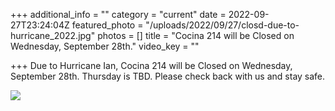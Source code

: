 +++
additional_info = ""
category = "current"
date = 2022-09-27T23:24:04Z
featured_photo = "/uploads/2022/09/27/closd-due-to-hurricane_2022.jpg"
photos = []
title = "Cocina 214 will be Closed on Wednesday, September 28th."
video_key = ""

+++
Due to Hurricane Ian, Cocina 214 will be Closed on Wednesday, September 28th. Thursday is TBD. Please check back with us and stay safe.

![](/uploads/2022/09/27/closd-due-to-hurricane_2022.jpg)